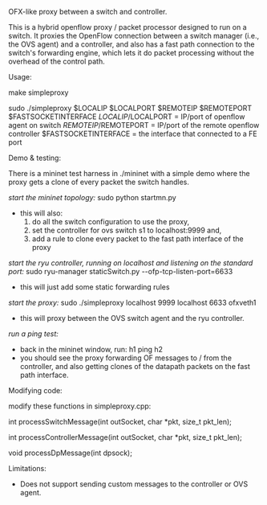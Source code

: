 OFX-like proxy between a switch and controller.

This is a hybrid openflow proxy / packet processor designed to run on a switch. It proxies the OpenFlow connection between a switch manager (i.e., the OVS agent) and a controller, and also has a fast path connection to the switch's forwarding engine, which lets it do packet processing without the overhead of the control path. 

Usage: 

make simpleproxy

sudo ./simpleproxy $LOCALIP $LOCALPORT $REMOTEIP $REMOTEPORT $FASTSOCKETINTERFACE
$LOCALIP/$LOCALPORT = IP/port of openflow agent on switch
$REMOTEIP/$REMOTEPORT = IP/port of the remote openflow controller
$FASTSOCKETINTERFACE = the interface that connected to a FE port

Demo & testing: 

There is a mininet test harness in ./mininet with a simple demo where the proxy gets a clone of every packet the switch handles. 

*start the mininet topology:*
sudo python startmn.py
- this will also: 
  1. do all the switch configuration to use the proxy, 
  2. set the controller for ovs switch s1 to localhost:9999 and,
  3. add a rule to clone every packet to the fast path interface of the proxy

*start the ryu controller, running on localhost and listening on the standard port:*
sudo ryu-manager staticSwitch.py --ofp-tcp-listen-port=6633
- this will just add some static forwarding rules

*start the proxy:*
sudo ./simpleproxy localhost 9999 localhost 6633 ofxveth1
- this will proxy between the OVS switch agent and the ryu controller. 

*run a ping test:*
- back in the mininet window, run: 
h1 ping h2
- you should see the proxy forwarding OF messages to / from the controller, and also getting clones of the datapath packets on the fast path interface. 


Modifying code: 

modify these functions in simpleproxy.cpp:

int processSwitchMessage(int outSocket, char *pkt, size_t pkt_len);

int processControllerMessage(int outSocket, char *pkt, size_t pkt_len);

void processDpMessage(int dpsock);


Limitations: 

- Does not support sending custom messages to the controller or OVS agent.

